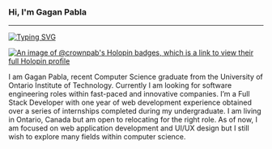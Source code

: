 ### Hi, I'm Gagan Pabla

---

[![Typing SVG](https://readme-typing-svg.demolab.com?font=Fira+Code&size=24&pause=1000&color=F71600&random=false&width=435&lines=Software+Engineer+%7C+Tech+Enthusiast+%7C+Open+Source+Contributor)](https://git.io/typing-svg)

[![An image of @crownpab's Holopin badges, which is a link to view their full Holopin profile](https://holopin.me/crownpab)](https://holopin.io/@crownpab)

I am Gagan Pabla, recent Computer Science graduate from the University of Ontario Institute of Technology. Currently I am looking for software engineering roles within fast-paced and innovative companies. I’m a Full Stack Developer with one year of web development experience obtained over a series of internships completed during my undergraduate. I am living in Ontario, Canada but am open to relocating for the right role. As of now, I am focused on web application development and UI/UX design but I still wish to explore many fields within computer science. 


<!--
**CrownPab/CrownPab** is a ✨ _special_ ✨ repository because its `README.md` (this file) appears on your GitHub profile.

Here are some ideas to get you started:

- 🔭 I’m currently working on ...
- 🌱 I’m currently learning ...
- 👯 I’m looking to collaborate on ...
- 🤔 I’m looking for help with ...
- 💬 Ask me about ...
- 📫 How to reach me: ...
- 😄 Pronouns: ...      
- ⚡ Fun fact: ...
-->

    
